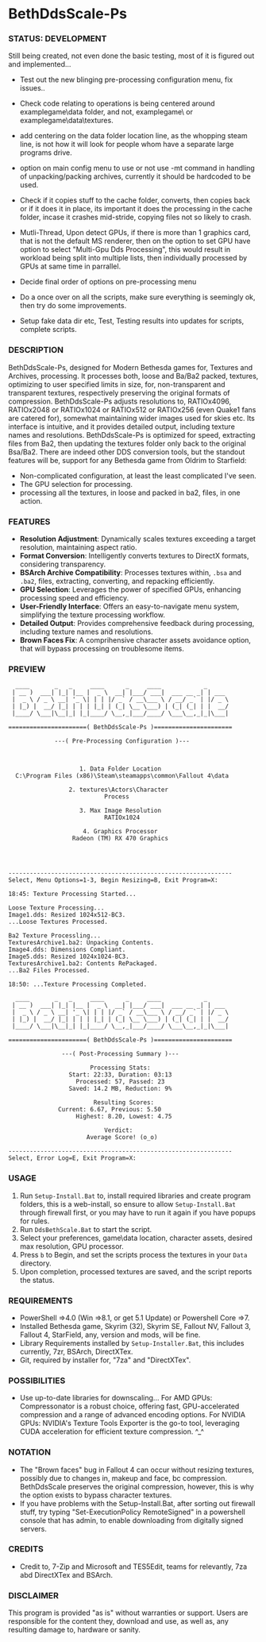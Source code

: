 # BethDdsScale-Ps

### STATUS: DEVELOPMENT
Still being created, not even done the basic testing, most of it is figured out and implemented...
- Test out the new blinging pre-processing configuration menu, fix issues..
- Check code relating to operations is being centered around examplegame\data folder, and not, examplegame\ or examplegame\data\textures\.

- add centering on the data folder location line, as the whopping steam line, is not how it will look for people whom have a separate large programs drive.
- option on main config menu to use or not use -mt command in handling of unpacking/packing archives, currently it should be hardcoded to be used.
- Check if it copies stuff to the cache folder, converts, then copies back or if it does it in place, its important it does the processing in the cache folder, incase it crashes mid-stride, copying files not so likely to crash.
- Mutli-Thread, Upon detect GPUs, if there is more than 1 graphics card, that is not the default MS renderer, then on the option to set GPU have option to select "Multi-Gpu Dds Processing", this would result in workload being split into multiple lists, then individually processed by GPUs at same time in parrallel.
- Decide final order of options on pre-processing menu
- Do a once over on all the scripts, make sure everything is seemingly ok, then try do some improvements.
- Setup fake data dir etc, Test, Testing results into updates for scripts, complete scripts.

### DESCRIPTION
BethDdsScale-Ps, designed for Modern Bethesda games for, Textures and Archives, processing. It processes both, loose and Ba/Ba2 packed, textures, optimizing to user specified limits in size, for, non-transparent and transparent textures, respectively preserving the original formats of compression. BethDdsScale-Ps adjusts resolutions to, RATIOx4096, RATIOx2048 or RATIOx1024 or RATIOx512 or RATIOx256 (even Quake1 fans are catered for), somewhat maintaining wider images used for skies etc. Its interface is intuitive, and it provides detailed output, including texture names and resolutions. BethDdsScale-Ps is optimized for speed, extracting files from Ba2, then updating the textures folder only back to the original Bsa/Ba2. There are indeed other DDS conversion tools, but the standout features will be, support for any Bethesda game from Oldrim to Starfield:
- Non-complicated configuration, at least the least complicated I've seen.
- The GPU selection for processing.
- processing all the textures, in loose and packed in ba2, files, in one action.

### FEATURES
- **Resolution Adjustment**: Dynamically scales textures exceeding a target resolution, maintaining aspect ratio.
- **Format Conversion**: Intelligently converts textures to DirectX formats, considering transparency.
- **BSArch Archive Compatibility**: Processes textures within, `.bsa` and `.ba2`, files, extracting, converting, and repacking efficiently.
- **GPU Selection**: Leverages the power of specified GPUs, enhancing processing speed and efficiency.
- **User-Friendly Interface**: Offers an easy-to-navigate menu system, simplifying the texture processing workflow.
- **Detailed Output**: Provides comprehensive feedback during processing, including texture names and resolutions.
- **Brown Faces Fix**: A comprihensive character assets avoidance option, that will bypass processing on troublesome items.

### PREVIEW
```
  ____       _   _     ____      _     ____            _      
 | __ )  ___| |_| |__ |  _ \  __| |___/ ___|  ___ __ _| | ___ 
 |  _ \ / _ \ __| '_ \| | | |/ _` / __\___ \ / __/ _` | |/ _ \
 | |_) |  __/ |_| | | | |_| | (_| \__ \___) | (_| (_| | |  __/
 |____/ \___|\__|_| |_|____/ \__,_|___/____/ \___\__,_|_|\___|

======================( BethDdsScale-Ps )======================

             ---( Pre-Processing Configuration )---



                    1. Data Folder Location
  C:\Program Files (x86)\Steam\steamapps\common\Fallout 4\data

                 2. textures\Actors\Character
                           Process

                    3. Max Image Resolution
                           RATIOx1024

                     4. Graphics Processor
                  Radeon (TM) RX 470 Graphics




---------------------------------------------------------------
Select, Menu Options=1-3, Begin Resizing=B, Exit Program=X:

```
```
18:45: Texture Processing Started...

Loose Texture Processing...
Image1.dds: Resized 1024x512-BC3.
...Loose Textures Processed.

Ba2 Texture Processling...
TexturesArchive1.ba2: Unpacking Contents.
Image4.dds: Dimensions Compliant.
Image5.dds: Resized 1024x1024-BC3.
TexturesArchive1.ba2: Contents RePackaged.
...Ba2 Files Processed.

18:50: ...Texture Processing Completed.
```
```
  ____       _   _     ____      _     ____            _      
 | __ )  ___| |_| |__ |  _ \  __| |___/ ___|  ___ __ _| | ___ 
 |  _ \ / _ \ __| '_ \| | | |/ _` / __\___ \ / __/ _` | |/ _ \
 | |_) |  __/ |_| | | | |_| | (_| \__ \___) | (_| (_| | |  __/
 |____/ \___|\__|_| |_|____/ \__,_|___/____/ \___\__,_|_|\___|

======================( BethDdsScale-Ps )======================

               ---( Post-Processing Summary )---

                       Processing Stats:
                 Start: 22:33, Duration: 03:13
                   Processed: 57, Passed: 23  
                 Saved: 14.2 MB, Reduction: 9%                  

                        Resulting Scores: 
	          Current: 6.67, Previous: 5.50
                   Highest: 8.20, Lowest: 4.75
              
                           Verdict: 
                      Average Score! (o_o)

---------------------------------------------------------------
Select, Error Log=E, Exit Program=X:

````

### USAGE
1. Run `Setup-Install.Bat` to, install required libraries and create program folders, this is a web-install, so ensure to allow `Setup-Install.Bat` through firewall first, or you may have to run it again if you have popups for rules.
2. Run `DdsBethScale.Bat` to start the script.
3. Select your preferences, game\data location, character assets, desired max resolution, GPU processor.
4. Press `b` to Begin, and set the scripts process the textures in your `Data` directory.
5. Upon completion, processed textures are saved, and the script reports the status.

### REQUIREMENTS
- PowerShell =>4.0 (Win =>8.1, or get 5.1 Update) or Powershell Core =>7.
- Installed Bethesda game, Skyrim (32), Skyrim SE, Fallout NV, Fallout 3, Fallout 4, StarField, any, version and mods, will be fine.
- Library Requirements installed by `Setup-Installer.Bat`, this includes currently, 7zr, BSArch, DirectXTex.
- Git, required by installer for, "7za" and "DirectXTex".

### POSSIBILITIES
- Use up-to-date libraries for downscaling... For AMD GPUs: Compressonator is a robust choice, offering fast, GPU-accelerated compression and a range of advanced encoding options. For NVIDIA GPUs: NVIDIA's Texture Tools Exporter is the go-to tool, leveraging CUDA acceleration for efficient texture compression. ^_^


### NOTATION
- The "Brown faces" bug in Fallout 4 can occur without resizing textures, possibly due to changes in, makeup and face, bc compression. BethDdsScale preserves the original compression, however, this is why the option exists to bypass character textures.
- If you have problems with the Setup-Install.Bat, after sorting out firewall stuff, try typing "Set-ExecutionPolicy RemoteSigned" in a powershell console that has admin, to enable downloading from digitally signed servers.

### CREDITS
- Credit to, 7-Zip and Microsoft and TES5Edit, teams for relevantly, 7za abd DirectXTex and BSArch.

### DISCLAIMER
This program is provided "as is" without warranties or support. Users are responsible for the content they, download and use, as well as, any resulting damage to, hardware or sanity.
